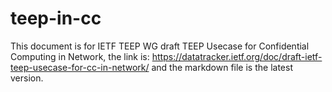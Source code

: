 # teep-in-cc
This document is for IETF TEEP WG draft TEEP Usecase for Confidential Computing in Network, the link is: https://datatracker.ietf.org/doc/draft-ietf-teep-usecase-for-cc-in-network/
and the markdown file is the latest version.
